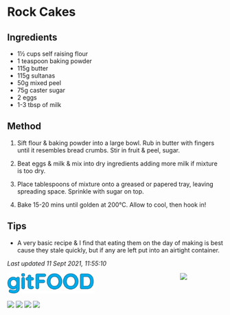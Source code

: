 # Rock Cakes

## Ingredients

- 1½ cups self raising flour
- 1 teaspoon baking powder
- 115g butter
- 115g sultanas
- 50g mixed peel
- 75g caster sugar
- 2 eggs
- 1-3 tbsp of milk

## Method

1. Sift flour & baking powder into a large bowl. Rub in butter with fingers until it resembles bread crumbs. Stir in fruit & peel, sugar.

2. Beat eggs & milk & mix into dry ingredients adding more milk if mixture is too dry.

3. Place tablespoons of mixture onto a greased or papered tray, leaving spreading space. Sprinkle with sugar on top.

4. Bake 15-20 mins until golden at 200°C. Allow to cool, then hook in!

## Tips

- A very basic recipe & I find that eating them on the day of making is best cause they stale quickly, but if any are left put into an airtight container.

*Last updated 11 Sept 2021, 11:55:10*

<img src="../images/logo_sm.png" width="40%" />

<img src="https://profile-counter.glitch.me/gitfood_rockcakes/count.svg" width="20%" align="right" />

<img src="https://img.shields.io/badge/tag-dessert-blue.svg" /> <img src="https://img.shields.io/badge/tag-baked-blue.svg" /> <img src="https://img.shields.io/badge/tag-family-blue.svg" /> <img src="https://img.shields.io/badge/tag-vegetarian-blue.svg" /> 